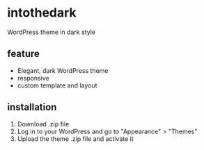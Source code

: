 # intothedark

WordPress theme in dark style

## feature

* Elegant, dark WordPress theme
* responsive
* custom template and layout

## installation

1. Download .zip file
2. Log in to your WordPress and go to "Appearance" > "Themes"
3. Upload the theme .zip file and activate it

